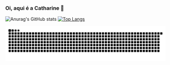 ### Oi, aqui é a Catharine 👋

![Anurag's GitHub stats](https://github-readme-stats.vercel.app/api?username=cathyshx&show_icons=true&theme=dracula)
[![Top Langs](https://github-readme-stats.vercel.app/api/top-langs/?username=cathyshx&layout=compact&langs_count=16&theme=dracula)](https://github.com/anuraghazra/github-readme-stats)

![Snake animation](https://github.com/cathyshx/cathyshx/blob/output/github-contribution-grid-snake.svg)
